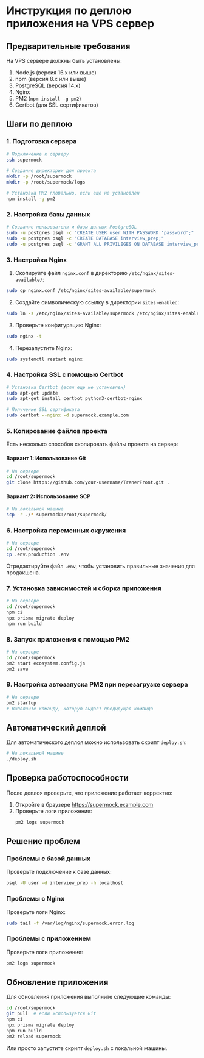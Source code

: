 # Инструкция по деплою приложения на VPS сервер

## Предварительные требования

На VPS сервере должны быть установлены:

1. Node.js (версия 16.x или выше)
2. npm (версия 8.x или выше)
3. PostgreSQL (версия 14.x)
4. Nginx
5. PM2 (`npm install -g pm2`)
6. Certbot (для SSL сертификатов)

## Шаги по деплою

### 1. Подготовка сервера

```bash
# Подключение к серверу
ssh supermock

# Создание директории для проекта
mkdir -p /root/supermock
mkdir -p /root/supermock/logs

# Установка PM2 глобально, если еще не установлен
npm install -g pm2
```

### 2. Настройка базы данных

```bash
# Создание пользователя и базы данных PostgreSQL
sudo -u postgres psql -c "CREATE USER user WITH PASSWORD 'password';"
sudo -u postgres psql -c "CREATE DATABASE interview_prep;"
sudo -u postgres psql -c "GRANT ALL PRIVILEGES ON DATABASE interview_prep TO user;"
```

### 3. Настройка Nginx

1. Скопируйте файл `nginx.conf` в директорию `/etc/nginx/sites-available/`:

```bash
sudo cp nginx.conf /etc/nginx/sites-available/supermock
```

2. Создайте символическую ссылку в директории `sites-enabled`:

```bash
sudo ln -s /etc/nginx/sites-available/supermock /etc/nginx/sites-enabled/
```

3. Проверьте конфигурацию Nginx:

```bash
sudo nginx -t
```

4. Перезапустите Nginx:

```bash
sudo systemctl restart nginx
```

### 4. Настройка SSL с помощью Certbot

```bash
# Установка Certbot (если еще не установлен)
sudo apt-get update
sudo apt-get install certbot python3-certbot-nginx

# Получение SSL сертификата
sudo certbot --nginx -d supermock.example.com
```

### 5. Копирование файлов проекта

Есть несколько способов скопировать файлы проекта на сервер:

#### Вариант 1: Использование Git

```bash
# На сервере
cd /root/supermock
git clone https://github.com/your-username/TrenerFront.git .
```

#### Вариант 2: Использование SCP

```bash
# На локальной машине
scp -r ./* supermock:/root/supermock/
```

### 6. Настройка переменных окружения

```bash
# На сервере
cd /root/supermock
cp .env.production .env
```

Отредактируйте файл `.env`, чтобы установить правильные значения для продакшена.

### 7. Установка зависимостей и сборка приложения

```bash
# На сервере
cd /root/supermock
npm ci
npx prisma migrate deploy
npm run build
```

### 8. Запуск приложения с помощью PM2

```bash
# На сервере
cd /root/supermock
pm2 start ecosystem.config.js
pm2 save
```

### 9. Настройка автозапуска PM2 при перезагрузке сервера

```bash
# На сервере
pm2 startup
# Выполните команду, которую выдаст предыдущая команда
```

## Автоматический деплой

Для автоматического деплоя можно использовать скрипт `deploy.sh`:

```bash
# На локальной машине
./deploy.sh
```

## Проверка работоспособности

После деплоя проверьте, что приложение работает корректно:

1. Откройте в браузере https://supermock.example.com
2. Проверьте логи приложения:
   ```bash
   pm2 logs supermock
   ```

## Решение проблем

### Проблемы с базой данных

Проверьте подключение к базе данных:

```bash
psql -U user -d interview_prep -h localhost
```

### Проблемы с Nginx

Проверьте логи Nginx:

```bash
sudo tail -f /var/log/nginx/supermock.error.log
```

### Проблемы с приложением

Проверьте логи приложения:

```bash
pm2 logs supermock
```

## Обновление приложения

Для обновления приложения выполните следующие команды:

```bash
cd /root/supermock
git pull  # если используется Git
npm ci
npx prisma migrate deploy
npm run build
pm2 reload supermock
```

Или просто запустите скрипт `deploy.sh` с локальной машины.
